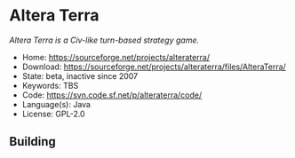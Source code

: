 # Altera Terra

_Altera Terra is a Civ-like turn-based strategy game._

- Home: https://sourceforge.net/projects/alteraterra/
- Download: https://sourceforge.net/projects/alteraterra/files/AlteraTerra/
- State: beta, inactive since 2007
- Keywords: TBS
- Code: https://svn.code.sf.net/p/alteraterra/code/
- Language(s): Java
- License: GPL-2.0

## Building

